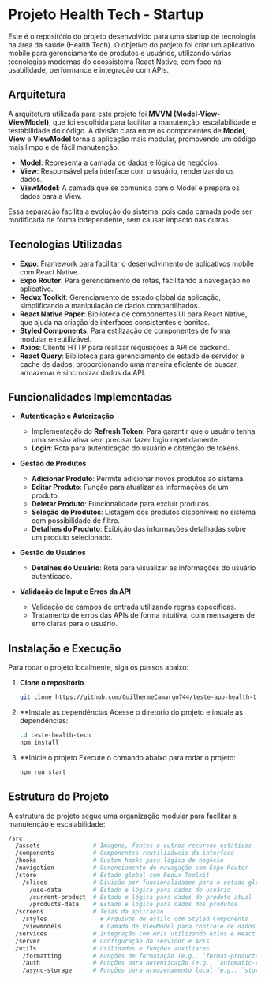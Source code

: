 # Projeto Health Tech - Startup

Este é o repositório do projeto desenvolvido para uma startup de tecnologia na área da saúde (Health Tech). O objetivo do projeto foi criar um aplicativo mobile para gerenciamento de produtos e usuários, utilizando várias tecnologias modernas do ecossistema React Native, com foco na usabilidade, performance e integração com APIs.

## Arquitetura

A arquitetura utilizada para este projeto foi **MVVM (Model-View-ViewModel)**, que foi escolhida para facilitar a manutenção, escalabilidade e testabilidade do código. A divisão clara entre os componentes de **Model**, **View** e **ViewModel** torna a aplicação mais modular, promovendo um código mais limpo e de fácil manutenção.

- **Model**: Representa a camada de dados e lógica de negócios.
- **View**: Responsável pela interface com o usuário, renderizando os dados.
- **ViewModel**: A camada que se comunica com o Model e prepara os dados para a View.

Essa separação facilita a evolução do sistema, pois cada camada pode ser modificada de forma independente, sem causar impacto nas outras.

## Tecnologias Utilizadas

- **Expo**: Framework para facilitar o desenvolvimento de aplicativos mobile com React Native.
- **Expo Router**: Para gerenciamento de rotas, facilitando a navegação no aplicativo.
- **Redux Toolkit**: Gerenciamento de estado global da aplicação, simplificando a manipulação de dados compartilhados.
- **React Native Paper**: Biblioteca de componentes UI para React Native, que ajuda na criação de interfaces consistentes e bonitas.
- **Styled Components**: Para estilização de componentes de forma modular e reutilizável.
- **Axios**: Cliente HTTP para realizar requisições à API de backend.
- **React Query**: Biblioteca para gerenciamento de estado de servidor e cache de dados, proporcionando uma maneira eficiente de buscar, armazenar e sincronizar dados da API.

## Funcionalidades Implementadas

- **Autenticação e Autorização**
  - Implementação do **Refresh Token**: Para garantir que o usuário tenha uma sessão ativa sem precisar fazer login repetidamente.
  - **Login**: Rota para autenticação do usuário e obtenção de tokens.
- **Gestão de Produtos**
  - **Adicionar Produto**: Permite adicionar novos produtos ao sistema.
  - **Editar Produto**: Função para atualizar as informações de um produto.
  - **Deletar Produto**: Funcionalidade para excluir produtos.
  - **Seleção de Produtos**: Listagem dos produtos disponíveis no sistema com possibilidade de filtro.
  - **Detalhes do Produto**: Exibição das informações detalhadas sobre um produto selecionado.
- **Gestão de Usuários**

  - **Detalhes do Usuário**: Rota para visualizar as informações do usuário autenticado.

- **Validação de Input e Erros da API**
  - Validação de campos de entrada utilizando regras específicas.
  - Tratamento de erros das APIs de forma intuitiva, com mensagens de erro claras para o usuário.

## Instalação e Execução

Para rodar o projeto localmente, siga os passos abaixo:

1. **Clone o repositório**

   ```bash
   git clone https://github.com/GuilhermeCamargo744/teste-app-health-tech.git

   ```

2. \*\*Instale as dependências Acesse o diretório do projeto e instale as dependências:

   ```bash
   cd teste-health-tech
   npm install

   ```

3. \*\*Inicie o projeto Execute o comando abaixo para rodar o projeto:
   ```bash
   npm run start
   ```

## Estrutura do Projeto

A estrutura do projeto segue uma organização modular para facilitar a manutenção e escalabilidade:

```bash
/src
  /assets               # Imagens, fontes e outros recursos estáticos
  /components           # Componentes reutilizáveis da interface
  /hooks                # Custom hooks para lógica de negócio
  /navigation           # Gerenciamento de navegação com Expo Router
  /store                # Estado global com Redux Toolkit
    /slices             # Divisão por funcionalidades para o estado global
      /use-data         # Estado e lógica para dados do usuário
      /current-product  # Estado e lógica para dados do produto atual
      /products-data    # Estado e lógica para dados dos produtos
  /screens              # Telas da aplicação
    /styles               # Arquivos de estilo com Styled Components
    /viewmodels           # Camada de ViewModel para controle de dados e interação entre a View e Model
  /services             # Integração com APIs utilizando Axios e React Query
  /server               # Configuração do servidor e APIs
  /utils                # Utilidades e funções auxiliares
    /formatting         # Funções de formatação (e.g., `format-products-group-by-category.ts`, `money.ts`)
    /auth               # Funções para autenticação (e.g., `automatic-refrash-token.ts`, `validate-and-refresh-token.ts`)
    /async-storage      # Funções para armazenamento local (e.g., `store-token.ts`)
```
